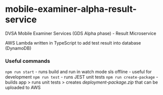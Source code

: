 # mobile-examiner-alpha-result-service
DVSA Mobile Examiner Services (GDS Alpha phase) - Result Microservice

AWS Lambda written in TypeScript to add test result into database (DynamoDB)

### Useful commands

`npm run start` - runs build and run in watch mode sls offline - useful for development
`npm run test` - runs JEST unit tests
`npm run create-package` - builds app > runs unit tests > creates *deployment-package.zip* that can be uploaded to AWS
